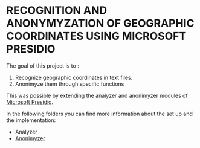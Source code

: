 # RECOGNITION AND ANONYMYZATION OF GEOGRAPHIC COORDINATES USING MICROSOFT PRESIDIO


The goal of this project is to :

1. Recognize geographic coordinates in text files.
2. Anonimyze them through specific functions

This was possible by extending the analyzer and anonimyzer modules of [Microsoft Presidio](https://microsoft.github.io/presidio).

In the following folders you can find more information about the set up and the implementation:

- Analyzer
- [Anonimyzer](https://github.com/btessa99/Tesi-Anonimyzer/blob/main/documentation_tessa.md)



